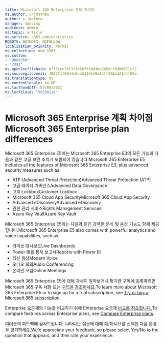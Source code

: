 ```yaml
---
title: Microsoft 365 Enterprise 계획 차이점
ms.author: v-jmathew
author: v-jmathew
manager: dansimp
audience: Admin
ms.topic: article
ms.service: o365-administration
ROBOTS: NOINDEX, NOFOLLOW
localization_priority: Normal
ms.collection: Adm_O365
ms.custom:
- "9000760"
- "7391"
ms.openlocfilehash: bf35cee7bf3f1d6b761043be865dc35d80071c32
ms.sourcegitcommit: 4883f1f89d4c6ca23161e9a43ff206ad21d4f09b
ms.translationtype: MT
ms.contentlocale: ko-KR
ms.lasthandoff: 03/08/2021
ms.locfileid: "50530118"
---
```

# <a name="microsoft-365-enterprise-plan-differences"></a><span data-ttu-id="ddd2c-102">Microsoft 365 Enterprise 계획 차이점</span><span class="sxs-lookup"><span data-stu-id="ddd2c-102">Microsoft 365 Enterprise plan differences</span></span>

<span data-ttu-id="ddd2c-103">Microsoft 365 Enterprise E5에는 Microsoft 365 Enterprise E3의 모든 기능과 다음과 같은 고급 보안 조치가 포함되어 있습니다.</span><span class="sxs-lookup"><span data-stu-id="ddd2c-103">Microsoft 365 Enterprise E5 includes all the features of Microsoft 365 Enterprise E3, plus advanced security measures such as:</span></span>

- <span data-ttu-id="ddd2c-104">ATP (Advanced Threat Protection)</span><span class="sxs-lookup"><span data-stu-id="ddd2c-104">Advanced Threat Protection (ATP)</span></span>
- <span data-ttu-id="ddd2c-105">고급 데이터 거버넌스</span><span class="sxs-lookup"><span data-stu-id="ddd2c-105">Advanced Data Governance</span></span>
- <span data-ttu-id="ddd2c-106">고객 Lockbox</span><span class="sxs-lookup"><span data-stu-id="ddd2c-106">Customer Lockbox</span></span>
- <span data-ttu-id="ddd2c-107">Microsoft 365 Cloud App Security</span><span class="sxs-lookup"><span data-stu-id="ddd2c-107">Microsoft 365 Cloud App Security</span></span>
- <span data-ttu-id="ddd2c-108">Advanced eDiscovery</span><span class="sxs-lookup"><span data-stu-id="ddd2c-108">Advanced eDiscovery</span></span>
- <span data-ttu-id="ddd2c-109">권한 관리 서비스</span><span class="sxs-lookup"><span data-stu-id="ddd2c-109">Rights Management Services</span></span>
- <span data-ttu-id="ddd2c-110">Azure Key Vault</span><span class="sxs-lookup"><span data-stu-id="ddd2c-110">Azure Key Vault</span></span>

<span data-ttu-id="ddd2c-111">Microsoft 365 Enterprise E5에는 다음과 같은 강력한 분석 및 음성 기능도 함께 제공합니다.</span><span class="sxs-lookup"><span data-stu-id="ddd2c-111">Microsoft 365 Enterprise E5 also comes with powerful analytics and voice capabilities, such as:</span></span>

- <span data-ttu-id="ddd2c-112">라이브 대시보드</span><span class="sxs-lookup"><span data-stu-id="ddd2c-112">Live Dashboards</span></span>
- <span data-ttu-id="ddd2c-113">Power BI를 통해 보고서</span><span class="sxs-lookup"><span data-stu-id="ddd2c-113">Reports with Power BI</span></span>
- <span data-ttu-id="ddd2c-114">최신 음성</span><span class="sxs-lookup"><span data-stu-id="ddd2c-114">Modern Voice</span></span>
- <span data-ttu-id="ddd2c-115">오디오 회의</span><span class="sxs-lookup"><span data-stu-id="ddd2c-115">Audio Conferencing</span></span>
- <span data-ttu-id="ddd2c-116">온라인 모임</span><span class="sxs-lookup"><span data-stu-id="ddd2c-116">Online Meetings</span></span>

<span data-ttu-id="ddd2c-117">Microsoft 365 Enterprise E5에 대해 자세히 알아보거나 평가판 구독에 등록하려면 Microsoft 365 구독 체험 또는 [구입을 참조하세요.](https://go.microsoft.com/fwlink/?linkid=2099673)</span><span class="sxs-lookup"><span data-stu-id="ddd2c-117">To learn more about Microsoft 365 Enterprise E5 or to sign up for a trial subscription, see [Try or buy a Microsoft 365 subscription](https://go.microsoft.com/fwlink/?linkid=2099673).</span></span>

<span data-ttu-id="ddd2c-118">Enterprise 요금제의 기능을 비교하기 위해 Enterprise 요금제 [비교를 참조합니다.](https://go.microsoft.com/fwlink/?linkid=2097200)</span><span class="sxs-lookup"><span data-stu-id="ddd2c-118">To compare features across Enterprise plans, see [Compare Enterprise plans](https://go.microsoft.com/fwlink/?linkid=2097200).</span></span>

<span data-ttu-id="ddd2c-119">여러분의 피드백에 감사드립니다. 나타나는 질문에 대해 예/아니요를 선택한 다음 환경을 평가하세요.</span><span class="sxs-lookup"><span data-stu-id="ddd2c-119">We'd appreciate your feedback, so please select Yes/No to the question that appears, and then rate your experience.</span></span>

